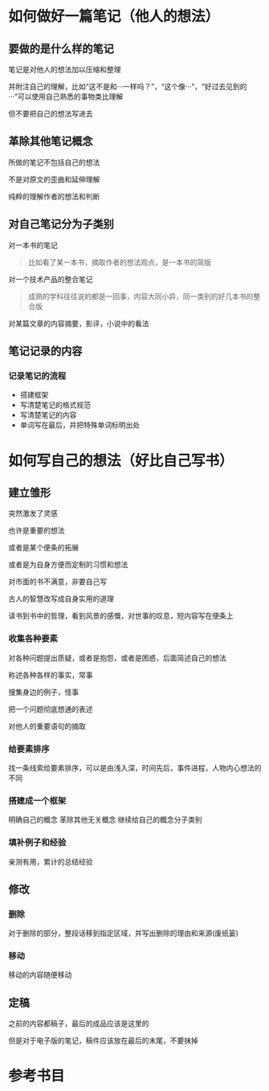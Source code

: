 # 如何做好一篇笔记（他人的想法）

## 要做的是什么样的笔记

笔记是对他人的想法加以压缩和整理

并附注自己的理解，比如“这不是和···一样吗？”，“这个像···”，“好过去见到的···”可以使用自己熟悉的事物类比理解

但不要把自己的想法写进去



## 革除其他笔记概念

所做的笔记不包括自己的想法

不是对原文的歪曲和延伸理解

纯粹的理解作者的想法和判断



## 对自己笔记分为子类别

对一本书的笔记

> 比如看了某一本书，摘取作者的想法观点，是一本书的简版

对一个技术产品的整合笔记

>成熟的学科往往说的都是一回事，内容大同小异，同一类别的好几本书的整合版

对某篇文章的内容摘要，影评，小说中的看法



## 笔记记录的内容

### 记录笔记的流程

- 搭建框架
- 写清楚笔记的格式规范
- 写清楚笔记的内容
- 单词写在最后，并把特殊单词标明出处















# #########################################

# 如何写自己的想法（好比自己写书）

## 建立雏形

突然激发了灵感

也许是重要的想法

或者是某个便条的拓展

或者是为自身方便而定制的习惯和想法

对市面的书不满意，非要自己写

古人的智慧改写成自身实用的道理

读书到书中的哲理，看到风景的感慨，对世事的叹息，短内容写在便条上



### 收集各种要素

对各种问题提出质疑，或者是抱怨，或者是困惑，后面简述自己的想法

称述各种各样的事实，常事

搜集身边的例子，怪事

把一个问题彻底想通的表述

对他人的重要语句的摘取



### 给要素排序

找一条线索给要素排序，可以是由浅入深，时间先后，事件进程，人物内心想法的不同



### 搭建成一个框架

明确自己的概念
革除其他无关概念
继续给自己的概念分子类别



### 填补例子和经验

亲测有用，累计的总结经验





## 修改

### 删除

对于删除的部分，整段话移到指定区域，并写出删除的理由和来源(废纸篓)



### 移动

移动的内容随便移动



## 定稿

之前的内容都稿子，最后的成品应该是这里的

但是对于电子版的笔记，稿件应该放在最后的末尾，不要抹掉

















# 参考书目













